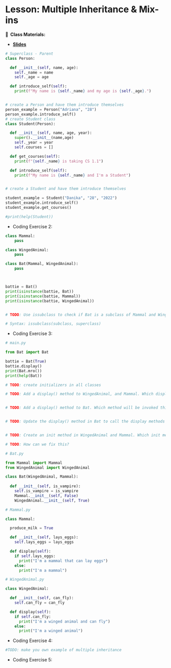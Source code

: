 <!-- .slide: data-background="./Images/header.svg" data-background-repeat="none" data-background-size="40% 40%" data-background-position="center 10%" class="header" -->
# Lesson: Multiple Inheritance & Mix-ins

<!-- Put a link to the slides so that students can find them -->

**📝 &nbsp;Class Materials:** 
  <!-- Put a link to the slides -->
* [**Slides**](https://docs.google.com/presentation/d/1XNlnRFBA6fJeifNT3ecG1LSHr_xR7ll5lgLXi-OXsdE/edit?usp=sharing)

<!-- * **Repls:**
  * Coding Exercise 1: [https://repl.it/@MakeSchool/inheritanceoverridingpractice](https://repl.it/@MakeSchool/inheritanceoverridingpractice) -->

```python
# Superclass - Parent
class Person:

  def __init__(self, name, age):
    self._name = name
    self._age = age

  def introduce_self(self):
    print(f"My name is {self._name} and my age is {self._age}.")


# create a Person and have them introduce themselves
person_example = Person("Adriana", "28")
person_example.introduce_self()
# create Student class
class Student(Person):

  def __init__(self, name, age, year):
    super().__init__(name,age)
    self._year = year
    self.courses = [] 

  def get_courses(self):
    print(f"{self._name} is taking CS 1.1") 

  def introduce_self(self):
    print(f"My name is {self._name} and I'm a Student")


# create a Student and have them introduce themselves

student_example = Student("Danika", "28", "2022")
student_example.introduce_self()
student_example.get_courses()

#print(help(Student))
```

  * Coding Exercise 2: <!-- [https://repl.it/@MakeSchool/MultipleInheritanceSyntax#main.py](https://repl.it/@MakeSchool/MultipleInheritanceSyntax#main.py) -->

```python
class Mammal:
    pass

class WingedAnimal:
    pass

class Bat(Mammal, WingedAnimal):
    pass



battie = Bat()
print(isinstance(battie, Bat))
print(isinstance(battie, Mammal))
print(isinstance(battie, WingedAnimal))


# TODO: Use issubclass to check if Bat is a subclass of Mammal and WingedAnimal

# Syntax: issubclass(subclass, superclass)

```

  * Coding Exercise 3: <!-- [https://repl.it/@MakeSchool/MultipleInheritance#main.py](https://repl.it/@MakeSchool/MultipleInheritance#main.py) -->

```python
# main.py

from Bat import Bat

battie = Bat(True)
battie.display()
print(Bat.mro())
print(help(Bat))

# TODO: create initializers in all classes

# TODO: Add a display() method to WingedAnimal, and Mammal. Which display will be called first?


# TODO: Add a display() method to Bat. Which method will be invoked this time when we use .display()?


# TODO: Update the display() method in Bat to call the display methods in Mammal and WingedAnimal


# TODO: Create an init method in WingedAnimal and Mammal. Which init method will be used when we create a Bat object?

# TODO: How can we fix this?

```

```python
# Bat.py

from Mammal import Mammal
from WingedAnimal import WingedAnimal

class Bat(WingedAnimal, Mammal):
  
  def __init__(self, is_vampire):
    self.is_vampire = is_vampire
    Mammal.__init__(self, False)
    WingedAnimal.__init__(self, True)

```

```python
# Mammal.py

class Mammal:

  produce_milk = True

  def __init__(self, lays_eggs):
    self.lays_eggs = lays_eggs

  def display(self):
    if self.lays_eggs:
      print("I'm a mammal that can lay eggs")
    else:
      print("I'm a mammal")

```

```python
# WingedAnimal.py

class WingedAnimal:

  def __init__(self, can_fly):
    self.can_fly = can_fly

  def display(self):
    if self.can_fly:
      print("I'm a winged animal and can fly")
    else:
      print("I'm a winged animal")

```

  * Coding Exercise 4: <!-- [https://repl.it/@JessDahmen/multipleinheritancepractice](https://repl.it/@JessDahmen/multipleinheritancepractice) -->

```python
#TODO: make you own example of multiple inheritance
```

  * Coding Exercise 5: <!-- [https://www.residentmar.io/2019/07/07/python-mixins.html](https://www.residentmar.io/2019/07/07/python-mixins.html) -->

```python

```

<!-- > -->
